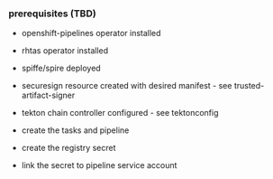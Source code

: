 ### prerequisites (TBD)
- openshift-pipelines operator installed
- rhtas operator installed
- spiffe/spire deployed
- securesign resource created with desired manifest - see trusted-artifact-signer
- tekton chain controller configured - see tektonconfig

- create the tasks and pipeline
- create the registry secret
- link the secret to pipeline service account

